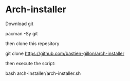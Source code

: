 # Arch-installer

Download git

pacman -Sy git 

then clone this repesitory

git clone https://github.com/bastien-gillon/arch-installer

then execute the script: 

bash arch-installer/arch-installer.sh
